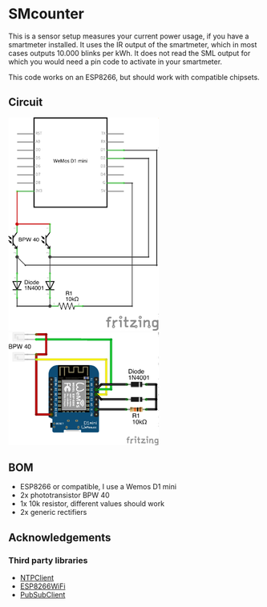 # SMcounter

This is a sensor setup measures your current power usage, if you have a smartmeter installed. It uses the IR output of the smartmeter, which in most cases outputs 10.000 blinks per kWh. It does not read the SML output for which you would need a pin code to activate in your smartmeter.

This code works on an ESP8266, but should work with compatible chipsets. 

## Circuit

<img src="doc/SMcounter_circuit.png" width="300"> <img src="doc/SMcounter_circuit2.png" width="300">

## BOM

- ESP8266 or compatible, I use a Wemos D1 mini
- 2x phototransistor BPW 40
- 1x 10k resistor, different values should work
- 2x generic rectifiers

## Acknowledgements

### Third party libraries

- [NTPClient](https://github.com/arduino-libraries/NTPClient)
- [ESP8266WiFi](https://github.com/ekstrand/ESP8266wifi)
- [PubSubClient](https://github.com/knolleary/pubsubclient)
